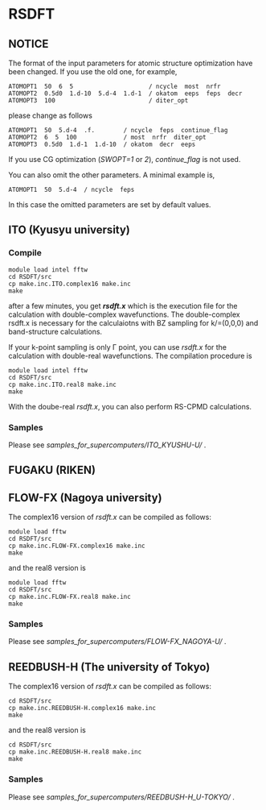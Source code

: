 # RSDFT

## NOTICE
The format of the input parameters for atomic structure optimization have been changed. If you use the old one, for example,

```
ATOMOPT1  50  6  5                     / ncycle  most  nrfr
ATOMOPT2  0.5d0  1.d-10  5.d-4  1.d-1  / okatom  eeps  feps  decr
ATOMOPT3  100                          / diter_opt
```

please change as follows

```
ATOMOPT1  50  5.d-4  .f.        / ncycle  feps  continue_flag
ATOMOPT2  6  5  100             / most  nrfr  diter_opt
ATOMOPT3  0.5d0  1.d-1  1.d-10  / okatom  decr  eeps
```

If you use CG optimization (*SWOPT=1* or *2*), *continue_flag* is not used.

You can also omit the other parameters. A minimal example is,

```
ATOMOPT1  50  5.d-4  / ncycle  feps
```

In this case the omitted parameters are set by default values.
 


## ITO (Kyusyu university)

### Compile

```
module load intel fftw
cd RSDFT/src
cp make.inc.ITO.complex16 make.inc
make
```

after a few minutes, you get *__rsdft.x__* which is the execution file for the calculation with double-complex wavefunctions. The double-complex rsdft.x is necessary for the calculaiotns with BZ sampling for k/=(0,0,0) and band-structure calculations.

If your k-point sampling is only &Gamma; point, you can use *rsdft.x* for the calculation with double-real wavefunctions. The compilation procedure is

```
module load intel fftw
cd RSDFT/src
cp make.inc.ITO.real8 make.inc
make
```

With the doube-real *rsdft.x*, you can also perform RS-CPMD calculations.

### Samples
Please see *samples_for_supercomputers/ITO_KYUSHU-U/* .



## FUGAKU (RIKEN)



## FLOW-FX (Nagoya university)

The complex16 version of *rsdft.x* can be compiled as follows:

```
module load fftw
cd RSDFT/src
cp make.inc.FLOW-FX.complex16 make.inc
make
```

and the real8 version is

```
module load fftw
cd RSDFT/src
cp make.inc.FLOW-FX.real8 make.inc
make
```

### Samples
Please see *samples_for_supercomputers/FLOW-FX_NAGOYA-U/* .



## REEDBUSH-H (The university of Tokyo)

The complex16 version of *rsdft.x* can be compiled as follows:

```
cd RSDFT/src
cp make.inc.REEDBUSH-H.complex16 make.inc
make
```

and the real8 version is

```
cd RSDFT/src
cp make.inc.REEDBUSH-H.real8 make.inc
make
```

### Samples
Please see *samples_for_supercomputers/REEDBUSH-H_U-TOKYO/* .
